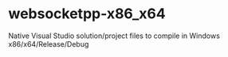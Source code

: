 # websocketpp-x86_x64
Native Visual Studio solution/project files to compile in Windows x86/x64/Release/Debug
